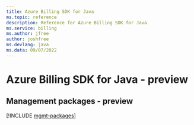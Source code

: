 ```yaml
---
title: Azure Billing SDK for Java
ms.topic: reference
description: Reference for Azure Billing SDK for Java
ms.service: billing
ms.author: jfree
author: joshfree
ms.devlang: java
ms.data: 09/07/2022
---
```

# Azure Billing SDK for Java - preview

## Management packages - preview
[!INCLUDE [mgmt-packages](billing-mgmt-index.md)]